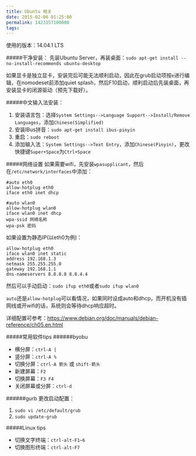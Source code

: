 ```yaml
---
title: Ubuntu 相关
date: 2015-02-06 01:25:00
permalink: 1423157100000
tags:
---
```


使用的版本：14.04.1 LTS

#####干净安装：
先装Ubuntu Server，再装桌面：`sudo apt-get install --no-install-recommends ubuntu-desktop`

如果显卡是独立显卡，安装完后可能无法顺利启动，因此在grub启动项按`e`进行编辑，在nomodeset前添加quiet splash，然后F10启动，顺利启动后先装桌面，再安装显卡的闭源驱动（预先下载好）。

#####中文输入法安装：
1. 安装语言包：选择`System Settings-->Language Support-->Install/Remove Languages`，添加`Chinese(Simplified)`
2. 安装IBus拼音：`sudo apt-get install ibus-pinyin`
3. 重启：`sudo reboot`
4. 添加输入法：`System Settings-->Text Entry`，添加`Chinese(Pinyin)`，更改快捷键`Super+Space`为`Ctrl+Space`

#####网络设置
如果需要wifi，先安装`wpasupplicant`，然后在`/etc/network/interfaces`中添加：

	#auto eth0
    allow-hotplug eth0
	iface eth0 inet dhcp
    
	#auto wlan0
	allow-hotplug wlan0
	iface wlan0 inet dhcp
	wpa-ssid 网络名称
	wpa-psk 密码

如果设置为静态IP(以eth0为例)：

	allow-hotplug eth0
	iface wlan0 inet static
    address 192.168.1.3
	netmask 255.255.255.0
	gateway 192.168.1.1
	dns-nameservers 8.8.8.8 8.8.4.4

然后可以手动启动：`sudo ifup eth0`或者`sudo ifup wlan0`

`auto`还是`allow-hotplug`可以看情况，如果同时设成auto和dhcp，而开机没有插网线或开wifi的话，系统则会等待dhcp响应超时。

详细配置可参考：https://www.debian.org/doc/manuals/debian-reference/ch05.en.html

#####常用软件tips
######byobu
* 横分屏：`ctrl-A |`
* 竖分屏：`ctrl-A %`
* 切换分屏：`ctrl-A 箭头` 或 `shift-箭头`
* 新建屏幕：`F2`
* 切换屏幕：`F3 F4`
* 关闭屏幕或分屏：`ctrl-d`

######gurb
更改启动配置：

1. `sudo vi /etc/default/grub`
2. `sudo update-grub`

#####Linux tips
* 切换文字终端：`ctrl-alt-F1~6`
* 切换图形终端：`ctrl-alt-F7`